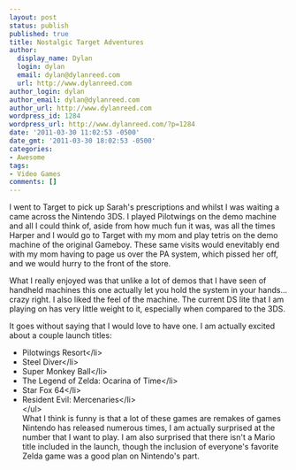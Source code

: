 ```yaml
---
layout: post
status: publish
published: true
title: Nostalgic Target Adventures
author:
  display_name: Dylan
  login: dylan
  email: dylan@dylanreed.com
  url: http://www.dylanreed.com
author_login: dylan
author_email: dylan@dylanreed.com
author_url: http://www.dylanreed.com
wordpress_id: 1284
wordpress_url: http://www.dylanreed.com/?p=1284
date: '2011-03-30 11:02:53 -0500'
date_gmt: '2011-03-30 18:02:53 -0500'
categories:
- Awesome
tags:
- Video Games
comments: []
---
```

<p>I went to Target to pick up Sarah's prescriptions and whilst I was waiting a came across the Nintendo 3DS. I played Pilotwings on the demo machine and all I could think of, aside from how much fun it was, was all the times Harper and I would go to Target with my mom and play tetris on the demo machine of the original Gameboy. These same visits would enevitably end with my mom having to page us over the PA system, which pissed her off, and we would hurry to the front of the store.</p>
<p>What I really enjoyed was that unlike a lot of demos that I have seen of handheld machines this one actually let you hold the system in your hands... crazy right. I also liked the feel of the machine. The current DS lite that I am playing on has very little weight to it, especially when compared to the 3DS.</p>
<p>It goes without saying that I would love to have one. I am actually excited about a couple launch titles:</p>
<ul>
<li>Pilotwings Resort<&#47;li>
<li>Steel Diver<&#47;li>
<li>Super Monkey Ball<&#47;li>
<li>The Legend of Zelda:&nbsp;Ocarina of Time<&#47;li>
<li>Star Fox 64<&#47;li>
<li>Resident Evil: Mercenaries<&#47;li><br />
<&#47;ul><br />
What I think is funny is that a lot of these games are remakes of games Nintendo has released numerous times, I am actually surprised at the number that I want to play. I am also surprised that there isn't a Mario title included in the launch, though the inclusion of everyone's favorite Zelda game was a good plan on Nintendo's part.</p>
